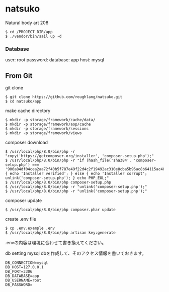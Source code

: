 # natsuko
Natural body art 208

```
$ cd /PROJECT_DIR/app
$ ./vendor/bin/sail up -d
```

### Database

user: root
password: 
database: app
host: mysql




## From Git

git clone
```
$ git clone https://github.com/roughlang/natsuko.git
$ cd natsuko/app
```

make cache directory
```
$ mkdir -p storage/framework/cache/data/
$ mkdir -p storage/framework/aop/cache
$ mkdir -p storage/framework/sessions
$ mkdir -p storage/framework/views
```

composer download
```
$ /usr/local/php/8.0/bin/php -r "copy('https://getcomposer.org/installer', 'composer-setup.php');"
$ /usr/local/php/8.0/bin/php -r "if (hash_file('sha384', 'composer-setup.php') === '906a84df04cea2aa72f40b5f787e49f22d4c2f19492ac310e8cba5b96ac8b64115ac402c8cd292b8a03482574915d1a8') { echo 'Installer verified'; } else { echo 'Installer corrupt'; unlink('composer-setup.php'); } echo PHP_EOL;"
$ /usr/local/php/8.0/bin/php composer-setup.php
$ /usr/local/php/8.0/bin/php -r "unlink('composer-setup.php');"
$ /usr/local/php/8.0/bin/php -r "unlink('composer-setup.php');"
```

composer update
```
$ /usr/local/php/8.0/bin/php composer.phar update
```

create .env file
```
$ cp .env.example .env
$ /usr/local/php/8.0/bin/php artisan key:generate
```
.envの内容は環境に合わせて書き換えてください。

db setting
mysql dbを作成して、そのアクセス情報を書いておきます。
```
DB_CONNECTION=mysql
DB_HOST=127.0.0.1
DB_PORT=3306
DB_DATABASE=app
DB_USERNAME=root
DB_PASSWORD=
```